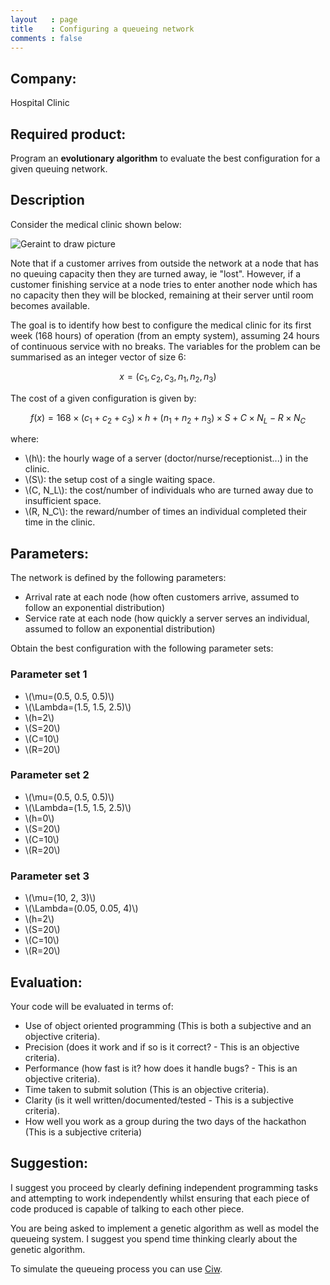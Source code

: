 ```yaml
---
layout   : page
title    : Configuring a queueing network
comments : false
---
```


## Company:

Hospital Clinic

## Required product:

Program an **evolutionary algorithm** to evaluate the best configuration for a
given queuing network.

## Description

Consider the medical clinic shown below:

![Geraint to draw picture]()

Note that if a customer arrives from outside the network at a node that has no
queuing capacity then they are turned away, ie "lost". However, if a customer
finishing service at a node tries to enter another node which has no
capacity then they will be blocked, remaining at their server until room becomes
available.

The goal is to identify how best to configure the medical clinic for its first
week (168 hours) of operation (from an empty system), assuming 24 hours of
continuous service with no breaks.  The variables for the problem can be
summarised as an integer vector of size 6:

$$x=(c_1, c_2, c_3, n_1, n_2, n_3)$$

The cost of a given configuration is given by:

$$f(x)=168\times(c_1 + c_2 + c_3)\times h + (n_1 + n_2 + n_3)\times S + C\times N_L - R\times N_C$$

where:

- \\(h\\): the hourly wage of a server (doctor/nurse/receptionist...) in the clinic.
- \\(S\\): the setup cost of a single waiting space.
- \\(C, N_L\\): the cost/number of individuals who are turned away due to
  insufficient space.
- \\(R, N_C\\): the reward/number of times an individual completed their time in
  the clinic.

## Parameters:

The network is defined by the following parameters:

- Arrival rate at each node (how often customers arrive, assumed to follow an
  exponential distribution)
- Service rate at each node (how quickly a server serves an individual,
  assumed to follow an exponential distribution)

Obtain the best configuration with the following parameter sets:

### Parameter set 1

- \\(\mu=(0.5, 0.5, 0.5)\\)
- \\(\Lambda=(1.5, 1.5, 2.5)\\)
- \\(h=2\\)
- \\(S=20\\)
- \\(C=10\\)
- \\(R=20\\)

### Parameter set 2

- \\(\mu=(0.5, 0.5, 0.5)\\)
- \\(\Lambda=(1.5, 1.5, 2.5)\\)
- \\(h=0\\)
- \\(S=20\\)
- \\(C=10\\)
- \\(R=20\\)

### Parameter set 3

- \\(\mu=(10, 2, 3)\\)
- \\(\Lambda=(0.05, 0.05, 4)\\)
- \\(h=2\\)
- \\(S=20\\)
- \\(C=10\\)
- \\(R=20\\)

## Evaluation:

Your code will be evaluated in terms of:

- Use of object oriented programming (This is both a subjective and an objective
  criteria).
- Precision (does it work and if so is it correct? - This is an objective
  criteria).
- Performance (how fast is it? how does it handle bugs? - This is an objective
  criteria).
- Time taken to submit solution (This is an objective criteria).
- Clarity (is it well written/documented/tested  - This is a subjective
  criteria).
- How well you work as a group during the two days of the hackathon (This is a
  subjective criteria)

## Suggestion:

I suggest you proceed by clearly defining independent programming tasks and
attempting to work independently whilst ensuring that each piece of code
produced is capable of talking to each other piece.

You are being asked to implement a genetic algorithm as well as
model the queueing system. I suggest you spend time thinking clearly about the
genetic algorithm.

To simulate the queueing process you can use
[Ciw](http://ciw.readthedocs.io/en/latest/).
